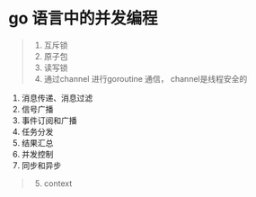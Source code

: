 
# go 语言中的并发编程

>1. 互斥锁
>2. 原子包
>3. 读写锁
>4. 通过channel 进行goroutine 通信， channel是线程安全的

 1. 消息传递、消息过滤
 2. 信号广播
 3. 事件订阅和广播
 4. 任务分发
 5. 结果汇总
 6. 并发控制
 7. 同步和异步

>5. context
